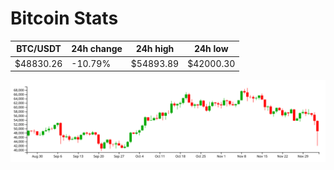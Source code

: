 # Bitcoin Stats

BTC/USDT|24h change|24h high|24h low|
|---|---|---|---|
|$48830.26|-10.79%|$54893.89|$42000.30|

<img src="./chart.svg">
